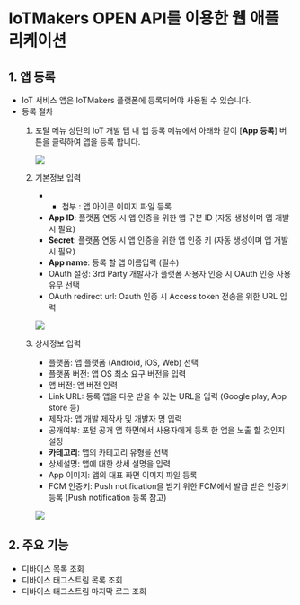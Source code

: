 # IoTMakers OPEN API를 이용한 웹 애플리케이션

## 1. 앱 등록
- IoT 서비스 앱은 IoTMakers 플랫폼에 등록되어야 사용될 수 있습니다.
- 등록 절차
	1. 포탈 메뉴 상단의 IoT 개발 탭 내 앱 등록 메뉴에서 아래와 같이 [**App 등록**] 버튼을 클릭하여 앱을 등록 합니다.

		![](https://iotmakers.kt.com/openp/assets/images/guide_app_reg_and1.png)
	
	2. 기본정보 입력
		- + 첨부 : 앱 아이콘 이미지 파일 등록
		- **App ID**: 플랫폼 연동 시 앱 인증을 위한 앱 구분 ID (자동 생성이며 앱 개발 시 필요)
		- **Secret**: 플랫폼 연동 시 앱 인증을 위한 앱 인증 키 (자동 생성이며 앱 개발 시 필요)
		- **App name**: 등록 할 앱 이름입력 (필수)
		- OAuth 설정: 3rd Party 개발사가 플랫폼 사용자 인증 시 OAuth 인증 사용 유무 선택
		- OAuth redirect url: Oauth 인증 시 Access token 전송을 위한 URL 입력

		![](https://iotmakers.kt.com/openp/assets/images/guide_app_reg_and2.png)

	3. 상세정보 입력

		- 플랫폼: 앱 플랫폼 (Android, iOS, Web) 선택
		- 플랫폼 버전: 앱 OS 최소 요구 버전을 입력
		- 앱 버전:  앱 버전 입력
		- Link URL: 등록 앱을 다운 받을 수 있는 URL을 입력 (Google play, App store 등)
		- 제작자: 앱 개발 제작사 및 개발자 명 입력
		- 공개여부: 포털 공개 앱 화면에서 사용자에게 등록 한 앱을 노출 할 것인지 설정
		- **카테고리**: 앱의 카테고리 유형을 선택
		- 상세설명: 앱에 대한 상세 설명을 입력
		- App 이미지: 앱의 대표 화면 이미지 파일 등록
		- FCM 인증키: Push notification을 받기 위한 FCM에서 발급 받은 인증키 등록 (Push notification 등록 참고)

		![](https://iotmakers.kt.com/openp/assets/images/guide_app_reg_and3.png)

## 2. 주요 기능
- 디바이스 목록 조회
- 디바이스 태그스트림 목록 조회
- 디바이스 태그스트림 마지막 로그 조회